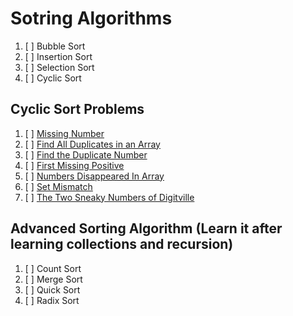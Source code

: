 # Sotring Algorithms

01. [ ] Bubble Sort
02. [ ] Insertion Sort
03. [ ] Selection Sort
04. [ ] Cyclic Sort

## Cyclic Sort Problems

01. [ ] [Missing Number](https://leetcode.com/problems/missing-number/)
02. [ ] [Find All Duplicates in an Array](https://leetcode.com/problems/find-all-duplicates-in-an-array/description/)
03. [ ] [Find the Duplicate Number](https://leetcode.com/problems/find-the-duplicate-number/)
04. [ ] [First Missing Positive](https://leetcode.com/problems/first-missing-positive/description/)
05. [ ] [Numbers Disappeared In Array](https://leetcode.com/problems/find-all-numbers-disappeared-in-an-array/)
06. [ ] [Set Mismatch](https://leetcode.com/problems/set-mismatch/description/)
07. [ ] [The Two Sneaky Numbers of Digitville](https://leetcode.com/problems/the-two-sneaky-numbers-of-digitville/)


## Advanced Sorting Algorithm (Learn it after learning collections and recursion)

01. [ ] Count Sort
02. [ ] Merge Sort
03. [ ] Quick Sort
04. [ ] Radix Sort
